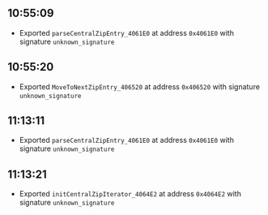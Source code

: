 
## 10:55:09
- Exported `parseCentralZipEntry_4061E0` at address `0x4061E0` with signature `unknown_signature`

## 10:55:20
- Exported `MoveToNextZipEntry_406520` at address `0x406520` with signature `unknown_signature`

## 11:13:11
- Exported `parseCentralZipEntry_4061E0` at address `0x4061E0` with signature `unknown_signature`

## 11:13:21
- Exported `initCentralZipIterator_4064E2` at address `0x4064E2` with signature `unknown_signature`

